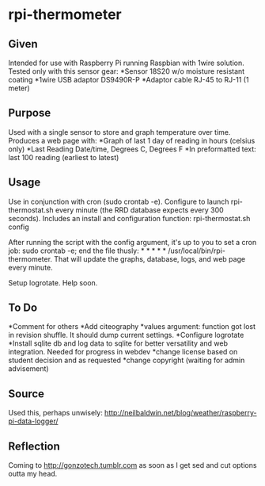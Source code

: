 rpi-thermometer
===============
Given
-----------
Intended for use with Raspberry Pi running Raspbian with 1wire solution. Tested only with this sensor gear:
*Sensor 18S20 w/o moisture resistant coating
*1wire USB adaptor DS9490R-P
*Adaptor cable RJ-45 to RJ-11 (1 meter)

Purpose
----------
Used with a single sensor to store and graph temperature over time. Produces a web page with:
*Graph of last 1 day of reading in hours (celsius only)
*Last Reading Date/time, Degrees C, Degrees F
*In preformatted text: last 100 reading (earliest to latest)

Usage
-----
Use in conjunction with cron (sudo crontab -e). Configure to launch rpi-thermostat.sh every minute (the RRD database expects every 300 seconds).
Includes an install and configuration function: rpi-thermostat.sh config

After running the script with the config argument, it's up to you to set a cron job: sudo crontab -e; end the file thusly:
     * * * * * /usr/local/bin/rpi-thermometer. That will update the graphs, database, logs, and web page every minute.

Setup logrotate. Help soon.

To Do
-----
*Comment for others
*Add citeography
*values argument: function got lost in revision shuffle. It should dump current settings.
*Configure logrotate
*Install sqlite db and log data to sqlite for better versatility and web integration. Needed for progress in webdev
*change license based on student decision and as requested
*change copyright (waiting for admin advisement)

Source
------
Used this, perhaps unwisely: http://neilbaldwin.net/blog/weather/raspberry-pi-data-logger/

Reflection
---------
Coming to http://gonzotech.tumblr.com as soon as I get sed and cut options outta my head.
